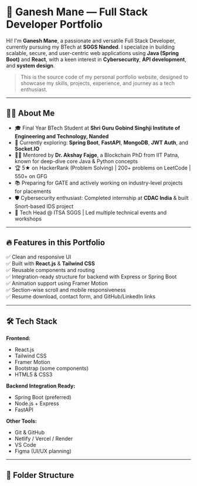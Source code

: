 # 🚀 Ganesh Mane — Full Stack Developer Portfolio

Hi! I'm **Ganesh Mane**, a passionate and versatile Full Stack Developer, currently pursuing my BTech at **SGGS Nanded**. I specialize in building scalable, secure, and user-centric web applications using **Java (Spring Boot)** and **React**, with a keen interest in **Cybersecurity**, **API development**, and **system design**.

> This is the source code of my personal portfolio website, designed to showcase my skills, projects, experience, and journey as a tech enthusiast.

---

## 🧑‍💻 About Me

- 🎓 Final Year BTech Student at **Shri Guru Gobind Singhji Institute of Engineering and Technology, Nanded**
- 🧠 Currently exploring: **Spring Boot**, **FastAPI**, **MongoDB**, **JWT Auth**, and **Socket.IO**
- 👨‍🏫 Mentored by **Dr. Akshay Fajge**, a Blockchain PhD from IIT Patna, known for deep-dive core Java & Python concepts
- 🏆 5★ on HackerRank (Problem Solving) | 200+ problems on LeetCode | 550+ on GFG
- 📚 Preparing for GATE and actively working on industry-level projects for placements
- 🛡️ Cybersecurity enthusiast: Completed internship at **CDAC India** & built Snort-based IDS project
- 💼 Tech Head @ ITSA SGGS | Led multiple technical events and workshops

---

## 🔥 Features in this Portfolio

✅ Clean and responsive UI  
✅ Built with **React.js** & **Tailwind CSS**  
✅ Reusable components and routing  
✅ Integration-ready structure for backend with Express or Spring Boot  
✅ Animation support using Framer Motion  
✅ Section-wise scroll and mobile responsiveness  
✅ Resume download, contact form, and GitHub/LinkedIn links

---

## 🛠️ Tech Stack

**Frontend:**  
- React.js  
- Tailwind CSS  
- Framer Motion  
- Bootstrap (some components)  
- HTML5 & CSS3

**Backend Integration Ready:**  
- Spring Boot (preferred)  
- Node.js + Express  
- FastAPI

**Other Tools:**  
- Git & GitHub  
- Netlify / Vercel / Render  
- VS Code  
- Figma (UI/UX planning)

---

## 📂 Folder Structure

